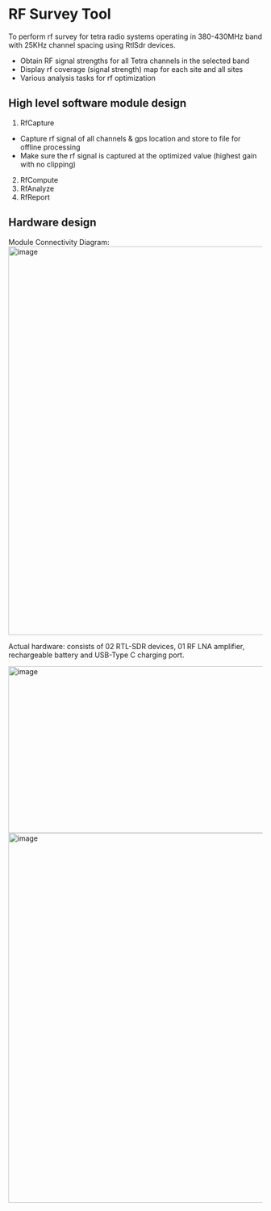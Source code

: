 # RF Survey Tool 

To perform rf survey for tetra radio systems operating in 380-430MHz band with 25KHz channel spacing using RtlSdr devices.
- Obtain RF signal strengths for all Tetra channels in the selected band
- Display rf coverage (signal strength) map for each site and all sites
- Various analysis tasks for rf optimization

## High level software module design
1. RfCapture
- Capture rf signal of all channels & gps location and store to file for offline processing
- Make sure the rf signal is captured at the optimized value (highest gain with no clipping)
2. RfCompute
3. RfAnalyze
4. RfReport

## Hardware design
Module Connectivity Diagram:
<img width="1033" height="769" alt="image" src="https://github.com/user-attachments/assets/060829f5-2ff5-4718-a22d-67a077ffa2d9" />

Actual hardware: consists of 02 RTL-SDR devices, 01 RF LNA amplifier, rechargeable battery and USB-Type C charging port.

<img width="1316" height="330" alt="image" src="https://github.com/user-attachments/assets/dfde1814-8d91-443e-a694-0ad1213cdce9" />
<img width="2302" height="732" alt="image" src="https://github.com/user-attachments/assets/034b4c10-e007-4f6e-8275-198849dcaea3" />

